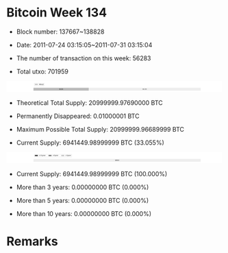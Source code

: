 # Bitcoin Week 134

- Block number: 137667~138828

- Date: 2011-07-24 03:15:05~2011-07-31 03:15:04

- The number of transaction on this week: 56283

- Total utxo: 701959

![](../images/mined_week134.png)

- Theoretical Total Supply: 20999999.97690000 BTC

- Permanently Disappeared: 0.01000001 BTC

- Maximum Possible Total Supply: 20999999.96689999 BTC

- Current Supply: 6941449.98999999 BTC (33.055%)

![](../images/year_week134.png)


- Current Supply: 6941449.98999999 BTC (100.000%)

- More than 3 years: 0.00000000 BTC (0.000%)

- More than 5 years: 0.00000000 BTC (0.000%)

- More than 10 years: 0.00000000 BTC (0.000%)

# Remarks

